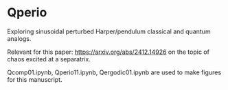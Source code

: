 # Qperio
Exploring sinusoidal perturbed Harper/pendulum classical and quantum analogs.

Relevant for this paper:  https://arxiv.org/abs/2412.14926 on the topic of chaos excited at a separatrix. 

Qcomp01.ipynb, Qperio11.ipynb, Qergodic01.ipynb are used to make figures for this manuscript. 
